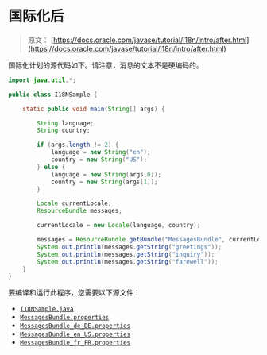# 国际化后

> 原文： [https://docs.oracle.com/javase/tutorial/i18n/intro/after.html](https://docs.oracle.com/javase/tutorial/i18n/intro/after.html)

国际化计划的源代码如下。请注意，消息的文本不是硬编码的。

```java
import java.util.*;

public class I18NSample {

    static public void main(String[] args) {

        String language;
        String country;

        if (args.length != 2) {
            language = new String("en");
            country = new String("US");
        } else {
            language = new String(args[0]);
            country = new String(args[1]);
        }

        Locale currentLocale;
        ResourceBundle messages;

        currentLocale = new Locale(language, country);

        messages = ResourceBundle.getBundle("MessagesBundle", currentLocale);
        System.out.println(messages.getString("greetings"));
        System.out.println(messages.getString("inquiry"));
        System.out.println(messages.getString("farewell"));
    }
}
```

要编译和运行此程序，您需要以下源文件：

*   [``I18NSample.java``](examples/I18NSample.java)
*   [``MessagesBundle.properties``](examples/MessagesBundle.properties)
*   [``MessagesBundle_de_DE.properties``](examples/MessagesBundle_de_DE.properties)
*   [``MessagesBundle_en_US.properties``](examples/MessagesBundle_en_US.properties)
*   [``MessagesBundle_fr_FR.properties``](examples/MessagesBundle_fr_FR.properties)